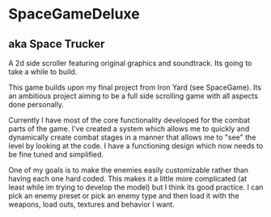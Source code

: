# SpaceGameDeluxe
## aka Space Trucker

 A 2d side scroller featuring original graphics and soundtrack. Its going to take a while to build.

This game builds upon my final project from Iron Yard (see SpaceGame). Its an ambitious project aiming to be a full side scrolling game with all aspects done personally.

Currently I have most of the core functionality developed for the combat parts of the game. I've created a system which allows me to quickly and dynamically create combat stages in a manner that allows me to "see" the level by looking at the code. I have a functioning design which now needs to be fine tuned and simplified. 

One of my goals is to make the enemies easily customizable rather than having each one hard coded. This makes it a little more complicated (at least while im trying to develop the model) but I think its good practice. I can pick an enemy preset or pick an enemy type and then load it with the weapons, load outs, textures and behavior I want. 
